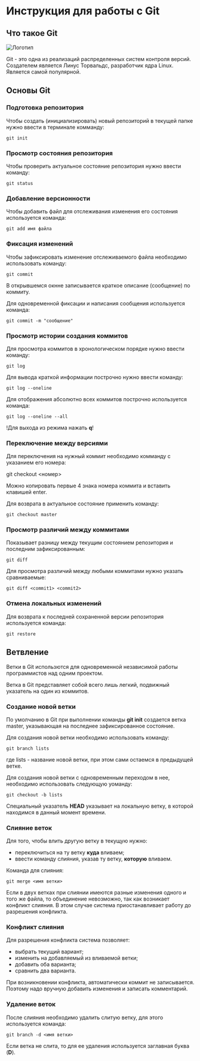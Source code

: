  # **Инструкция для работы с Git**

## Что такое Git

![Логотип](git-logo.jpg)

Git - это одна из реализаций распределенных систем контроля версий.
Создателем является Линус Торвальдс, разработчик ядра Linux.
Является самой популярной.

## Основы Git

### Подготовка репозитория

Чтобы создать (инициализировать) новый репозиторий в текущей папке нужно ввести в терминале комманду:

    git init

### Просмотр состояния репозитория

Чтобы проверить актуальное состояние репозитория нужно ввести команду:

    git status

### Добавление версионности

Чтобы добавить файл для отслеживания изменения его состояния используется команда:

    git add имя файла


### Фиксация изменений

Чтобы зафиксировать изменение отслеживаемого файла необходимо использовать команду:

    git commit

В открывшемся окнне записывается краткое описание (сообщение) по коммиту.

Для одновременной фиксации и написания сообщения используется команда:

    git commit -m "сообщение"

### Просмотр истории создания коммитов

Для просмотра коммитов в хронологическом порядке нужно ввести команду:

    git log

Для вывода краткой информации построчно нужно ввести команду:

    git log --oneline

Для отображения абсолютно всех коммитов построчно используется команда:

    git log --oneline --all

!Для выхода из режима нажать **q**!

### Переключение между версиями

Для переключения на нужный коммит необходимо комманду с указанием его номера:

git checkout <номер>

Можно копировать первые 4 знака номера коммита и вставить клавишей enter.

Для возврата в актуальное состояние применить команду:

    git checkout master

### Просмотр различий между коммитами

Показывает разницу между текущим состоянием репозитория и последним зафиксированным:

    git diff

Для просмотра различий между любыми коммитами нужно указать сравниваемые:

    git diff <commit1> <commit2>

### Отмена локальных изменений

Для возврата к последней сохраненной версии репозитория используется команда:

    git restore


## Ветвление

Ветки в Git использются для одновременной независимой работы программистов над одним проектом.

Ветка в Git представляет собой всего лишь легкий, подвижный указатель на один
из коммитов. 

### Создание новой ветки

По умолчанию в Git при выполнении команды **git init** создается ветка master, указывающая на последнее зафиксированное состояние.

Для создания новой ветки необходимо использовать команду:

    git branch lists

где lists - название новой ветки, при этом сами остаемся в предыдущей ветке.

Для создания новой ветки с одновременным переходом в нее, необходимо использовать следующую уоманду:

    git checkout -b lists

Специальный указатель **HEAD** указывает на локальную ветку, в которой находимся в данный момент времени.


### Слияние веток

Для того, чтобы влить другую ветку в текущую нужно:
- переключиться на ту ветку **куда** вливаем;
- ввести команду слияния, указав ту ветку, **которую** вливаем.

Команда для слияния:

    git merge <имя ветки>

Если в двух ветках при слиянии имеются разные изменения одного и того же файла, то объединение невозможно, так как возникает конфликт слияния.
В этом случае система приостанавливает работу до разрешения конфликта.

### Конфликт слияния

Для разрешения конфликта система позволяет:

- выбрать текущий вариант;
- изменить на добавляемый из вливаемой ветки;
- добавить оба варианта;
- сравнить два варианта.

При возникновении конфликта, автоматически коммит не записывается. Поэтому надо вручную добавить изменения и записать комментарий.
    

### Удаление веток

После слияния необходимо удалить слитую ветку, для этого используется команда:

    git branch -d <имя ветки>

Если ветка не слита, то для ее удаления используется заглавная буква (**D**).
